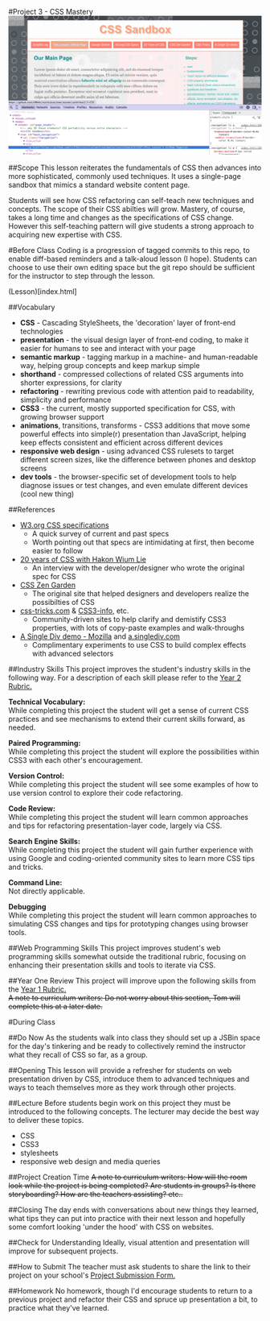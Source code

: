 #Project 3 - CSS Mastery
<img src="lesson.png" alt="Lesson Sample" />

##Scope
This lesson reiterates the fundamentals of CSS then advances into more sophisticated, commonly used techniques. It uses a single-page sandbox that mimics a standard website content page. 

Students will see how CSS refactoring can self-teach new techniques and concepts.  The scope of their CSS abilties will grow.  Mastery, of course, takes a long time and changes as the specifications of CSS change.  However this self-teaching pattern will give students a strong approach to acquiring new expertise with CSS.


#Before Class
Coding is a progression of tagged commits to this repo, to enable diff-based reminders and a talk-aloud lesson (I hope).  Students can choose to use their own editing space but the git repo should be sufficient for the instructor to step through the lesson.

(Lesson)[index.html]

<!--(Lesson - final)[final.html]-->

##Vocabulary
* **CSS** - Cascading StyleSheets, the 'decoration' layer of front-end technologies
* **presentation** - the visual design layer of front-end coding, to make it easier for humans to see and interact with your page
* **semantic markup** - tagging markup in a machine- and human-readable way, helping group concepts and keep markup simple
* **shorthand** - compressed collections of related CSS arguments into shorter expressions, for clarity
* **refactoring** - rewriting previous code with attention paid to readability, simplicity and performance
* **CSS3** - the current, mostly supported specification for CSS, with growing browser support
* **animations**, transitions, transforms - CSS3 additions that move some powerful effects into simple(r) presentation than JavaScript, helping keep effects consistent and efficient across different devices
* **responsive web design** - using advanced CSS rulesets to target different screen sizes, like the difference between phones and desktop screens
* **dev tools** - the browser-specific set of development tools to help diagnose issues or test changes, and even emulate different devices (cool new thing)

##References

* [W3.org CSS specifications](http://www.w3.org/Style/CSS/specs.en.html)
    * A quick survey of current and past specs
    * Worth pointing out that specs are intimidating at first, then become easier to follow
* [20 years of CSS with Hakon Wium Lie](https://dev.opera.com/articles/css-twenty-years-hakon/)
    * An interview with the developer/designer who wrote the original spec for CSS
* [CSS Zen Garden](http://www.csszengarden.com/)
    * The original site that helped designers and developers realize the possibilties of CSS
* [css-tricks.com](http://css-tricks.com/almanac/) & [CSS3-info](http://www.css3.info/), etc.
    * Community-driven sites to help clarify and demistify CSS3 properties, with lots of copy-paste examples and walk-throughs
* [A Single Div demo - Mozilla](https://hacks.mozilla.org/2014/09/single-div-drawings-with-css/) and [a.singlediv.com](http://a.singlediv.com/)
    * Complimentary experiments to use CSS to build complex effects with advanced selectors
 

##Industry Skills
This project improves the student's industry skills in the following way. For a description of each skill please refer to the [Year 2 Rubric.](https://docs.google.com/a/scripted.org/spreadsheet/ccc?key=0AmfF2axUr9M_dDA0WEV0LWo2MnBUM0JaQnJTYy1sc0E&usp=drive_web#gid=0)

**Technical Vocabulary:**  
While completing this project the student will get a sense of current CSS practices and see mechanisms to extend their current skills forward, as needed.

**Paired Programming:**   
While completing this project the student will explore the possibilities within CSS3 with each other's encouragement.

**Version Control:**   
While completing this project the student will see some examples of how to use version control to explore their code refactoring.

**Code Review:**   
While completing this project the student will learn common approaches and tips for refactoring presentation-layer code, largely via CSS.

**Search Engine Skills:**  
While completing this project the student will gain further experience with using Google and coding-oriented community sites to learn more CSS tips and tricks.

**Command Line:**  
Not directly applicable.

**Debugging**  
While completing this project the student will learn common approaches to simulating CSS changes and tips for prototyping changes using browser tools.

##Web Programming Skills
This project improves student's web programming skills somewhat outside the traditional rubric, focusing on enhancing their presentation skills and tools to iterate via CSS.


##Year One Review
This project will improve upon the following skills from the [Year 1 Rubric.](https://docs.google.com/a/scripted.org/spreadsheet/ccc?key=0AobNdyExPHV5dGRWMVI0QVpnSWYtczZZT2ZyV01kcmc&usp=drive_web#gid=0)  
~~A note to curriculum writers: Do not worry about this section, Tom will complete this at a later date.~~  


#During Class

##Do Now
As the students walk into class they should set up a JSBin space for the day's tinkering and be ready to collectively remind the instructor what they recall of CSS so far, as a group.

##Opening
This lesson will provide a refresher for students on web presentation driven by CSS, introduce them to advanced techniques and ways to teach themselves more as they work through other projects.

##Lecture
Before students begin work on this project they must be introduced to the following concepts. The lecturer may decide the best way to deliver these topics.

* CSS
* CSS3
* stylesheets
* responsive web design and media queries

##Project Creation Time
~~A note to curriculum writers: How will the room look while the project is being completed? Are students in groups? Is there storyboarding? How are the teachers assisting? etc..~~

##Closing
The day ends with conversations about new things they learned, what tips they can put into practice with their next lesson and hopefully some comfort looking 'under the hood' with CSS on websites.

##Check for Understanding
Ideally, visual attention and presentation will improve for subsequent projects.

##How to Submit
The teacher must ask students to share the link to their project on your school's [Project Submission Form.](https://docs.google.com/a/scripted.org/spreadsheets/d/1kaVH9hmkDCbBul19583UMPxl6IJ3-4pHgBQ2BU6TKDk/edit#gid=0)

##Homework
No homework, though I'd encourage students to return to a previous project and refactor their CSS and spruce up presentation a bit, to practice what they've learned.
